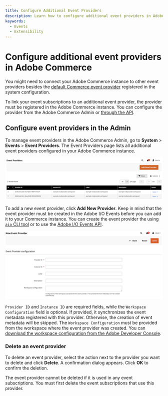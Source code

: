 ```yaml
---
title: Configure Additional Event Providers
description: Learn how to configure additional event providers in Adobe Commerce.
keywords:
  - Events
  - Extensibility
---
```


# Configure additional event providers in Adobe Commerce

You might need to connect your Adobe Commerce instance to other event providers besides the [default Commerce event provider](configure-commerce.md#create-an-event-provider) registered in the system configuration.

To link your event subscriptions to an additional event provider, the provider must be registered in the Adobe Commerce instance. You can configure the provider from the Adobe Commerce Admin or [through the API](api.md#event-providers-management).

## Configure event providers in the Admin

To manage event providers in the Adobe Commerce Admin, go to **System** > **Events** > **Event Providers**. The Event Providers page lists all additional event providers configured in your Adobe Commerce instance.

![Event Providers](../_images/events/multiprovider-grid.png)

To add a new event provider, click **Add New Provider**. Keep in mind that the event provider must be created in the Adobe I/O Events before you can add it to your Commerce instance. You can create the event provider the using [`aio` CLI tool](https://developer.adobe.com/events/docs/guides/cli/#provider-commands) or to use the [Adobe I/O Events API](https://developer.adobe.com/events/docs/api/#tag/Providers/operation/createProvider).

![Add New Provider](../_images/events/multiprovider-create.png)

`Provider ID` and `Instance ID` are required fields, while the `Workspace Configuration` field is optional. If provided, it synchronizes the event metadata registered with this provider. Otherwise, the creation of event metadata will be skipped. The `Workspace Configuration` must be provided from the workspace where the event provider was created. You can [download the workspace configuration from the Adobe Developer Console](./project-setup.md#download-the-workspace-configuration-file).

### Delete an event provider

To delete an event provider, select the action next to the provider you want to delete and click **Delete**. A confirmation dialog appears. Click **OK** to confirm the deletion.

<InlineAlert variant="info" slots="text1" />

The event provider cannot be deleted if it is used in any event subscriptions. You must first delete the event subscriptions that use this provider.
